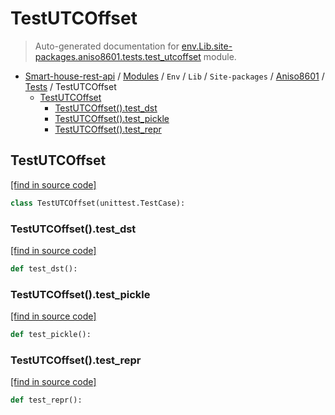 # TestUTCOffset

> Auto-generated documentation for [env.Lib.site-packages.aniso8601.tests.test_utcoffset](..\..\..\..\..\..\env\Lib\site-packages\aniso8601\tests\test_utcoffset.py) module.

- [Smart-house-rest-api](..\..\..\..\..\README.md#description) / [Modules](..\..\..\..\..\MODULES.md#smart-house-rest-api-modules) / `Env` / `Lib` / `Site-packages` / [Aniso8601](..\index.md#aniso8601) / [Tests](index.md#tests) / TestUTCOffset
    - [TestUTCOffset](#testutcoffset)
        - [TestUTCOffset().test_dst](#testutcoffsettest_dst)
        - [TestUTCOffset().test_pickle](#testutcoffsettest_pickle)
        - [TestUTCOffset().test_repr](#testutcoffsettest_repr)

## TestUTCOffset

[[find in source code]](..\..\..\..\..\..\env\Lib\site-packages\aniso8601\tests\test_utcoffset.py#L15)

```python
class TestUTCOffset(unittest.TestCase):
```

### TestUTCOffset().test_dst

[[find in source code]](..\..\..\..\..\..\env\Lib\site-packages\aniso8601\tests\test_utcoffset.py#L50)

```python
def test_dst():
```

### TestUTCOffset().test_pickle

[[find in source code]](..\..\..\..\..\..\env\Lib\site-packages\aniso8601\tests\test_utcoffset.py#L16)

```python
def test_pickle():
```

### TestUTCOffset().test_repr

[[find in source code]](..\..\..\..\..\..\env\Lib\site-packages\aniso8601\tests\test_utcoffset.py#L27)

```python
def test_repr():
```
